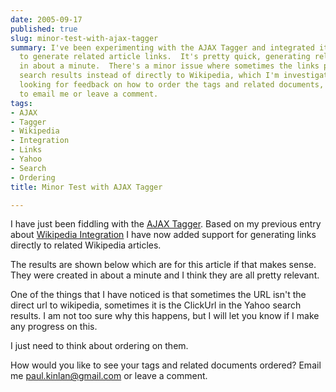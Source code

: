 ```yaml
---
date: 2005-09-17
published: true
slug: minor-test-with-ajax-tagger
summary: I've been experimenting with the AJAX Tagger and integrated it with Wikipedia
  to generate related article links.  It's pretty quick, generating relevant links
  in about a minute.  There's a minor issue where sometimes the links point to Yahoo
  search results instead of directly to Wikipedia, which I'm investigating.  I'm also
  looking for feedback on how to order the tags and related documents, so feel free
  to email me or leave a comment.
tags:
- AJAX
- Tagger
- Wikipedia
- Integration
- Links
- Yahoo
- Search
- Ordering
title: Minor Test with AJAX Tagger

---
```

I have just been fiddling with the <a href="http://www.kinlan.co.uk/AjaxExperiments/AjaxTag">AJAX Tagger</a>.  Based on my previous entry about <a href="http://tagger.kinlan.co.uk/2005/09/use-of-wikipedia-articles-instead.html">Wikipedia Integration</a> I have now added support for generating links directly to related Wikipedia articles.<p />The results are shown below which are for this article if that makes sense.  They were created in about a minute and I think they are all pretty relevant.<p />One of the things that I have noticed is that sometimes the URL isn't the direct url to wikipedia, sometimes it is the ClickUrl in the Yahoo search results.  I am not too sure why this happens, but I will let you know if I make any progress on this.<p />I just need to think about ordering on them.<p />How would you like to see your tags and related documents ordered?  Email me <a href="mailto:paul.kinlan@gmail.com">paul.kinlan@gmail.com</a> or leave a comment.<p />

